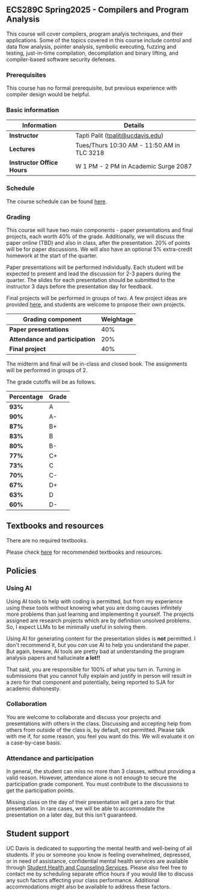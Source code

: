 ## ECS289C Spring2025 - Compilers and Program Analysis 

This course will cover compilers, program analyis techniques, and their applications. Some of the topics covered in this course include control and data flow analysis, 
pointer analysis, symbolic executing, fuzzing and testing, just-in-time compilation, decompilation and binary lifting, and compiler-based software security defenses.

### Prerequisites

This course has no formal prerequisite, but previous experience with compiler design would be helpful.

### Basic information

| **Information**          | **Details**                                                                 |
|----------------------|---------------------------------------------------------------------------------|
| **Instructor**      | Tapti Palit (tpalit@ucdavis.edu)                                                 |
| **Lectures**        | Tues/Thurs 10:30 AM - 11:50 AM in TLC 3218              |
| **Instructor Office Hours**    | W 1 PM - 2 PM in Academic Surge 2087                   |

### Schedule

The course schedule can be found [here](Schedule.md). 

### Grading

This course will have two main components - paper presentations and final projects, each worth 40% of the grade. 
Additionally, we will discuss the paper online (TBD) and also in class, after the presentation. 20% of points will be for paper discussions.
We will also have an optional 5% extra-credit homework at the start of the quarter.

Paper presentations will be
performed individually. Each student will be expected to present and lead the discussion for 2-3 papers during the quarter.
The slides for each presentation should be submitted to the instructor 3 days before the presentation day for feedback. 

Final projects will be performed in groups of two. A few project ideas are provided [here](Projects.md), and students 
are welcome to propose their own projects.


| **Grading component**          | **Weightage**                                                                 |
|----------------------|---------------------------------------------------------------------------------|
| **Paper presentations**  | 40%              |
| **Attendance and participation** | 20% |
| **Final project**        | 40%              |


The midterm and final will be in-class and closed book. The assignments will be performed in groups of 2.

The grade cutoffs will be as follows.  

| **Percentage**          | **Grade**                                                                 |
|----------------------|---------------------------------------------------------------------------------|
| **93%**      | A                     |
| **90%**      | A-                     |
| **87%**      | B+                     |
| **83%**      | B                     |
| **80%**      | B-                     |
| **77%**      | C+                     |
| **73%**      | C                     |
| **70%**      | C-                    |
| **67%**      | D+                    |
| **63%**      | D                     |
| **60%**      | D-                    |

## Textbooks and resources

There are no required textbooks. 

Please check [here](Resources.md) for recommended textbooks and resources.

## Policies

### Using AI
Using AI tools to help with coding is permitted, but from my experience using these tools without knowing what you are doing causes infinitely more problems than just learning and implementing it yourself. The projects assigned are research projects which are by 
definition unsolved problems. So, I expect LLMs to be minimally useful in solving them. 

Using AI for generating content for the presentation slides is **not** permitted. I don't recommend it, but you _can_ use AI to help you understand the paper. But again, beware, AI tools are pretty bad at understanding the program analysis papers and hallucinate **a lot!!** 

That said, you are responsible for 100% of what you turn in. Turning in submissions that you cannot fully explain and justify in person will result in a zero for that component and potentially, being reported to SJA for academic dishonesty. 

### Collaboration

You are welcome to collaborate and discuss your projects and presentations with others in the class. Discussing and accepting help from others from outside of the class is, by default, not permitted. Please talk with me if, for some reason, you feel you want do this. We will evaluate it on a case-by-case basis.

### Attendance and participation

In general, the student can miss no more than 3 classes, without providing a valid reason. However, attendance alone is not enough to secure the participation grade component. You must contribute to the discussions to get the participation points.

Missing class on the day of their presentation will get a zero for that presentation. In rare cases, we will be able to accommodate the presentation on a later day, but this isn't guaranteed.

## Student support

UC Davis is dedicated to supporting the mental health and well-being of all students. 
If you or someone you know is feeling overwhelmed, depressed, or in need of assistance, confidential mental health services are available through [Student Health and Counseling Services](https://shcs.ucdavis.edu/).
Please also feel free to contact me by scheduling separate office hours if you would like to discuss any such factors affecting your class performance. Additional accommodations might also be available to address these factors.






